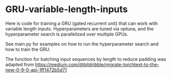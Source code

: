 # GRU-variable-length-inputs

Here is code for training a GRU (gated recurrent unit) that can work with variable length inputs. Hyperparameters are tuned via optuna, and the hyperparameter search is parallelized over multiple GPUs. 

See main.py for examples on how to run the hyperparameter search and how to train the GRU.

The function for batching input sequences by length to reduce padding was adapted from https://medium.com/@bitdribble/migrate-torchtext-to-the-new-0-9-0-api-1ff1472b5d71
